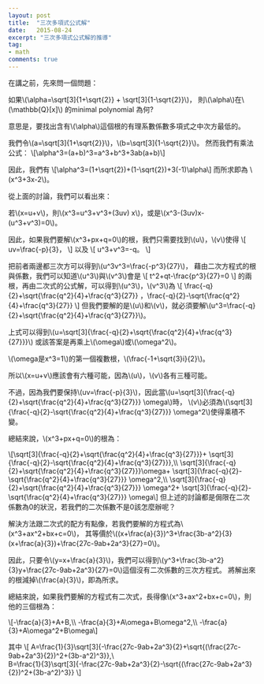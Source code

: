 ```yaml
---
layout: post
title:  "三次多項式公式解"
date:   2015-08-24
excerpt: "三次多項式公式解的推導"
tag:
- math
comments: true
---
```


在講之前，先來問一個問題：

如果\\(\alpha=\sqrt[3]{1+\sqrt{2}} + \sqrt[3]{1-\sqrt{2}}\\)，
則\\(\alpha\\)在\\(\mathbb{Q}[x]\\) 的minimal polynomial 為何?

意思是，要找出含有\\(\alpha\\)這個根的有理系數係數多項式之中次方最低的。

我們令\\(a=\sqrt[3]{1+\sqrt{2}}\\)，\\(b=\sqrt[3]{1-\sqrt{2}}\\)。 然而我們有乘法公式： 
\\[\alpha^3=(a+b)^3=a^3+b^3+3ab(a+b)\\]

因此，我們有 
\\[\alpha^3=(1+\sqrt{2})+(1-\sqrt{2})+3(-1)\alpha\\]
而所求即為 \\(x^3+3x-2\\)。

 

從上面的討論，我們可以看出來：

若\\(x=u+v\\)，則\\(x^3=u^3+v^3+(3uv) x\\)，或是\\(x^3-(3uv)x-(u^3+v^3)=0\\)。

因此，如果我們要解\\(x^3+px+q=0\\)的根，我們只需要找到\\(u\\)，\\(v\\)使得
\\[
uv=\frac{-p}{3}，
\\] 
以及 
\\[
u^3+v^3=-q。
\\]

把前者兩邊都三次方可以得到\\(u^3v^3=\frac{-p^3}{27}\\)，
藉由二次方程式的根與係數，我們可以知道\\(u^3\\)與\\(v^3\\)會是
\\[
t^2+qt-\frac{p^3}{27}=0
\\]
的兩根，再由二次式的公式解，可以得到\\(u^3\\)，\\(v^3\\)為
\\[
\frac{-q}{2}+\sqrt{\frac{q^2}{4}+\frac{q^3}{27}}
，\frac{-q}{2}-\sqrt{\frac{q^2}{4}+\frac{q^3}{27}} 
\\]
但我們要解的是\\(u\\)和\\(v\\)，就必須要解\\(u^3=\frac{-q}{2}+\sqrt{\frac{q^2}{4}+\frac{q^3}{27}}\\)。

上式可以得到\\(u=\sqrt[3]{\frac{-q}{2}+\sqrt{\frac{q^2}{4}+\frac{q^3}{27}}}\\) 或該答案是再乘上\\(\omega\\)或\\(\omega^2\\)。

\\(\omega是x^3=1\\)的第一個複數根，\\(\frac{-1+\sqrt{3}i}{2}\\)。

所以\\(x=u+v\\)應該會有六種可能，因為\\(u\\)，\\(v\\)各有三種可能。

不過，因為我們要保持\\(uv=\frac{-p}{3}\\)，因此當\\(u=\sqrt[3]{\frac{-q}{2}+\sqrt{\frac{q^2}{4}+\frac{q^3}{27}}} \omega\\)時，
\\(v\\)必須為\\(\sqrt[3]{\frac{-q}{2}-\sqrt{\frac{q^2}{4}+\frac{q^3}{27}}} \omega^2\\)使得乘積不變。

總結來說，\\(x^3+px+q=0\\)的根為：

\\[\sqrt[3]{\frac{-q}{2}+\sqrt{\frac{q^2}{4}+\frac{q^3}{27}}}+ \sqrt[3]{\frac{-q}{2}-\sqrt{\frac{q^2}{4}+\frac{q^3}{27}}},\\\ \sqrt[3]{\frac{-q}{2}+\sqrt{\frac{q^2}{4}+\frac{q^3}{27}}}\omega+ \sqrt[3]{\frac{-q}{2}-\sqrt{\frac{q^2}{4}+\frac{q^3}{27}}} \omega^2,\\\ \sqrt[3]{\frac{-q}{2}+\sqrt{\frac{q^2}{4}+\frac{q^3}{27}}} \omega^2+ \sqrt[3]{\frac{-q}{2}-\sqrt{\frac{q^2}{4}+\frac{q^3}{27}}} \omega\\]
但上述的討論都是侷限在二次係數為0的狀況，若我們的二次係數不是0該怎麼辦呢？

解決方法跟二次式的配方有點像，若我們要解的方程式為\\(x^3+ax^2+bx+c=0\\)，
其等價於\\((x+\frac{a}{3})^3+\frac{3b-a^2}{3}(x+\frac{a}{3})+\frac{27c-9ab+2a^3}{27}=0\\)。

因此，只要令\\(y=x+\frac{a}{3}\\)，我們可以得到\\(y^3+\frac{3b-a^2}{3}y+\frac{27c-9ab+2a^3}{27}=0\\)這個沒有二次係數的三次方程式。
將解出來的根減掉\\(\frac{a}{3}\\)，即為所求。

總結來說，如果我們要解的方程式有二次式，長得像\\(x^3+ax^2+bx+c=0\\)，則他的三個根為：

\\[-\frac{a}{3}+A+B,\\\ -\frac{a}{3}+A\omega+B\omega^2,\\\ -\frac{a}{3}+A\omega^2+B\omega\\]

其中
\\[
A=\frac{1}{3}\sqrt[3]{-\frac{27c-9ab+2a^3}{2}+\sqrt{(\frac{27c-9ab+2a^3}{2})^2+(3b-a^2)^3}},\\\
B=\frac{1}{3}\sqrt[3]{-\frac{27c-9ab+2a^3}{2}-\sqrt{(\frac{27c-9ab+2a^3}{2})^2+(3b-a^2)^3}}
\\]

